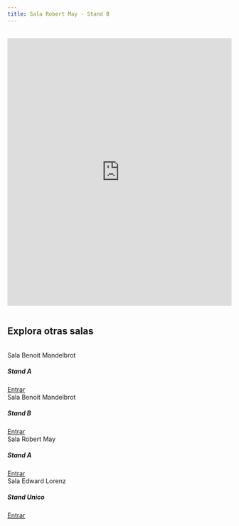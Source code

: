```yaml
---
title: Sala Robert May - Stand B
---
```


<div class="text-center">
<br>
      
<div class="mx-auto">
    <iframe allow="camera; microphone; fullscreen; display-capture; autoplay" src="https://meet.jit.si/SalaRobertMayB" style="height: 600px; width: 100%; border: 0px;"></iframe>
        <h2 style="padding-top: 3%; padding-bottom: 3%;;">Explora otras salas</h2>
        <div class="page-content">
            <div class="row">
                <div class="col-md-3">
                    <div class="card border-primary mb-3">
                        <div class="card-header">Sala Benoit Mandelbrot</div>
                        <div class="card-body text-primary">
                            <h5 class="card-title">Stand A</h5>
                            <a href="/caos-y-fractales/sala-benoit-mandelbrot-A" class="stretched-link">Entrar</a>
                        </div>
                    </div>
                </div>
                <div class="col-md-3">
                    <div class="card border-primary mb-3">
                        <div class="card-header">Sala Benoit Mandelbrot</div>
                        <div class="card-body text-primary">
                            <h5 class="card-title">Stand B</h5>
                            <a href="/caos-y-fractales/sala-robert-may-B" class="stretched-link">Entrar</a>
                        </div>
                    </div>
                </div>
                <div class="col-md-3">
                    <div class="card border-primary mb-3">
                        <div class="card-header">Sala Robert May</div>
                        <div class="card-body text-primary">
                            <h5 class="card-title">Stand A</h5>
                            <a href="/caos-y-fractales/sala-robert-may-A" class="stretched-link">Entrar</a>
                        </div>
                    </div>
                </div>
                <div class="col-md-3">
                    <div class="card border-primary mb-3">
                        <div class="card-header">Sala Edward Lorenz</div>
                        <div class="card-body text-primary">
                            <h5 class="card-title">Stand Unico</h5>
                            <a href="/caos-y-fractales/sala-edward-lorenz" class="stretched-link">Entrar</a>
                        </div>
                    </div>
                </div>
            </div>
        </div>
</div>
